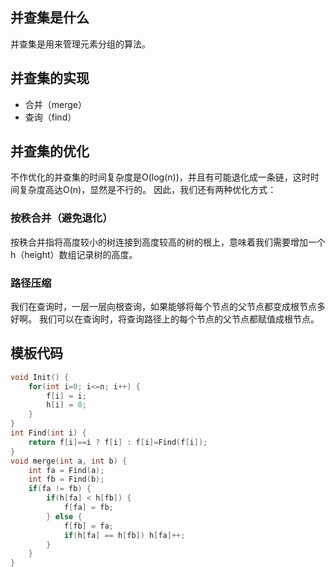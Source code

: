 ## 并查集是什么
并查集是用来管理元素分组的算法。
## 并查集的实现
+ 合并（merge）
+ 查询（find）
## 并查集的优化
不作优化的并查集的时间复杂度是O(log(n))，并且有可能退化成一条链，这时时间复杂度高达O(n)，显然是不行的。
因此，我们还有两种优化方式：
### 按秩合并（避免退化）
按秩合并指将高度较小的树连接到高度较高的树的根上，意味着我们需要增加一个h（height）数组记录树的高度。
### 路径压缩
我们在查询时，一层一层向根查询，如果能够将每个节点的父节点都变成根节点多好啊。
我们可以在查询时，将查询路径上的每个节点的父节点都赋值成根节点。
## 模板代码
```cpp
void Init() {
    for(int i=0; i<=n; i++) {
        f[i] = i;
        h[i] = 0;
    }
}
int Find(int i) {
    return f[i]==i ? f[i] : f[i]=Find(f[i]);
}
void merge(int a, int b) {
    int fa = Find(a);
    int fb = Find(b);
    if(fa != fb) {
        if(h[fa] < h[fb]) {
            f[fa] = fb;
        } else {
            f[fb] = fa;
            if(h[fa] == h[fb]) h[fa]++;
        }
    }
}
```